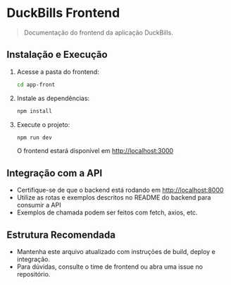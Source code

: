 # DuckBills Frontend

> Documentação do frontend da aplicação DuckBills.

## Instalação e Execução

1. Acesse a pasta do frontend:
   ```bash
   cd app-front
   ```
2. Instale as dependências:
   ```bash
   npm install
   ```
3. Execute o projeto:
   ```bash
   npm run dev
   ```
   O frontend estará disponível em [http://localhost:3000](http://localhost:3000)

## Integração com a API
- Certifique-se de que o backend está rodando em [http://localhost:8000](http://localhost:8000)
- Utilize as rotas e exemplos descritos no README do backend para consumir a API
- Exemplos de chamada podem ser feitos com fetch, axios, etc.

## Estrutura Recomendada

- Mantenha este arquivo atualizado com instruções de build, deploy e integração.
- Para dúvidas, consulte o time de frontend ou abra uma issue no repositório.
